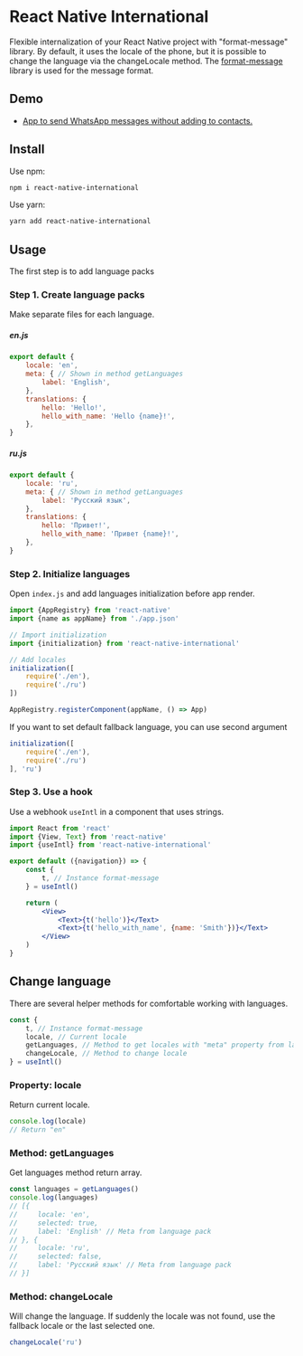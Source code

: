 # React Native International

Flexible internalization of your React Native project with "format-message" library. By default, it uses the locale of
the phone, but it is possible to change the language via the changeLocale method.
The [format-message](https://www.npmjs.com/package/format-message) library is used for the message format.

## Demo

* [App to send WhatsApp messages without adding to contacts.](https://play.google.com/store/apps/details?id=com.wdirect)

## Install

Use npm:

```bash
npm i react-native-international
```

Use yarn:

```bash
yarn add react-native-international
```

## Usage

The first step is to add language packs

### Step 1. Create language packs

Make separate files for each language.

##### en.js

```js
export default {
    locale: 'en',
    meta: { // Shown in method getLanguages
        label: 'English',
    },
    translations: {
        hello: 'Hello!',
        hello_with_name: 'Hello {name}!',
    },
}
```

##### ru.js

```js
export default {
    locale: 'ru',
    meta: { // Shown in method getLanguages
        label: 'Русский язык',
    },
    translations: {
        hello: 'Привет!',
        hello_with_name: 'Привет {name}!',
    },
}
```

### Step 2. Initialize languages

Open `index.js` and add languages initialization before app render.

```js
import {AppRegistry} from 'react-native'
import {name as appName} from './app.json'

// Import initialization
import {initialization} from 'react-native-international'

// Add locales
initialization([
    require('./en'),
    require('./ru')
])

AppRegistry.registerComponent(appName, () => App)
```

If you want to set default fallback language, you can use second argument

```js
initialization([
    require('./en'),
    require('./ru')
], 'ru')
```

### Step 3. Use a hook

Use a webhook `useIntl` in a component that uses strings.

```jsx
import React from 'react'
import {View, Text} from 'react-native'
import {useIntl} from 'react-native-international'

export default ({navigation}) => {
    const {
        t, // Instance format-message 
    } = useIntl()

    return (
        <View>
            <Text>{t('hello')}</Text>
            <Text>{t('hello_with_name', {name: 'Smith'})}</Text>
        </View>
    )
}
```

## Change language

There are several helper methods for comfortable working with languages.

```js
const {
    t, // Instance format-message 
    locale, // Current locale
    getLanguages, // Method to get locales with "meta" property from language pack and "selected" flag.
    changeLocale, // Method to change locale
} = useIntl()
```

### Property: locale

Return current locale.

```js
console.log(locale) 
// Return "en"
```

### Method: getLanguages

Get languages method return array.

```js
const languages = getLanguages()
console.log(languages)
// [{
//     locale: 'en',
//     selected: true,
//     label: 'English' // Meta from language pack
// }, {
//     locale: 'ru',
//     selected: false,
//     label: 'Русский язык' // Meta from language pack
// }]
```

### Method: changeLocale

Will change the language. If suddenly the locale was not found, use the fallback locale or the last selected one.

```js
changeLocale('ru')
```
